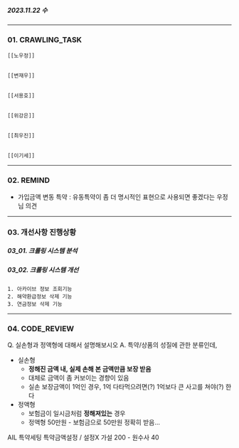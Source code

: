 ##### 2023.11.22 수
---
### 01. CRAWLING_TASK

	[[노우정]]
	
	
	[[변재우]]
	
	
	[[서용호]]
	
	
	[[위강은]]
	
	
	[[최우진]]
	
	
	[[이기세]]
	


---
### 02. REMIND
- 가입금액 변동 특약 : 유동특약이 좀 더 명시적인 표현으로 사용되면 좋겠다는 우정님 의견


---
### 03. 개선사항 진행상황

##### 03_01. 크롤링 시스템 분석


##### 03_02. 크롤링 시스템 개선

	1. 아카이브 정보 조회기능
	2. 해약환급정보 삭제 기능
	3. 연금정보 삭제 기능


---
### 04. CODE_REVIEW

Q. 실손형과 정액형에 대해서 설명해보시오
A. 특약/상품의 성질에 관한 분류인데,
- 실손형 
	- **정해진 금액 내, 실제 손해 본 금액만큼 보장 받음**
	- 대체로 금액이 좀 커보이는 경향이 있음
	- 실손 보장금액이 1억인 경우, 1억 다타먹으려면(?) 1억보다 큰 사고를 쳐야(?) 한다 
- 정액형 
	- 보험금이 일시금처럼 **정해져있는** 경우
	- 정액형 50만원 - 보험금으로 50만원 정확히 받음...


AIL 특약세팅
특약금액설정 / 설정X
가설 200 - 원수사 40 